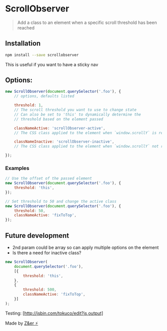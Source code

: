 # ScrollObserver
> Add a class to an element when a specific scroll threshold has been reached


## Installation

```sh
npm install --save scrollobserver
```

This is useful if you want to have a sticky nav

## Options:
```js
new ScrollObserver(document.querySelector('.foo'), {
	// options, defaults listed

	threshold: 1,
	// The scroll threshold you want to use to change state
	// Can also be set to 'this' to dynamically determine the
	// threshold based on the element passed

	classNameActive: 'scrollObserver-active',
	// The CSS class applied to the element when `window.scrollY` is reached

	classNameInactive: 'scrollObserver-inactive',
	// The CSS class applied to the element when `window.scrollY` not reached

});
```

### Examples

```js
// Use the offset of the passed element
new ScrollObserver(document.querySelector('.foo'), {
	threshold: 'this',
});

// Set threshold to 50 and change the active class
new ScrollObserver(document.querySelector('.foo'), {
	threshold: 50,
	classNameActive: 'fixToTop',
});
```

## Future development
* 2nd param could be array so can apply multiple options on the element
* Is there a need for inactive class?

```js
new ScrollObserver(
	document.querySelector('.foo'),
	[{
		threshold: 'this',
	},
	{
		threshold: 500,
		classNameActive: 'fixToTop',
	}]
);
```

Testing: [http://jsbin.com/tokuco/edit?js,output]

Made by [Z&er :zap:](https://github.com/mrmartineau/)
